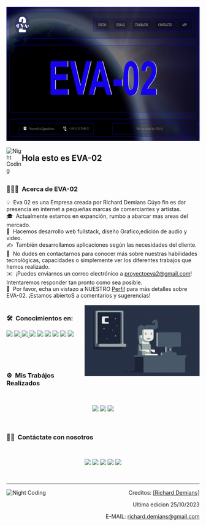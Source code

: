 <a href="https://eva02.netlify.app/"><img alt="EVA-02" src="EVA-02.jpeg" height="350px" position="center" width='900' /></a>

<img alt="Night Coding" src="./assets/Hand%20Wave.gif" width='40' align="left"/><h2>Hola esto es EVA-02</h2>

<!-- ## 👋 &nbsp;Hola, esto es EVA-02 -->
<br>

### 👨🏻‍💻 &nbsp;Acerca de EVA-02
💡 &nbsp;Eva 02 es una Empresa creada por Richard Demians Cúyo fin es dar presencia en internet a pequeñas marcas de comerciantes y artistas.\
🎓 &nbsp;Actualmente estamos en expanción, rumbo a abarcar mas areas del mercado.\
🌱 &nbsp;Hacemos desarrollo web fullstack, diseño Grafico,edición de audio y video.\
✍️ &nbsp;También desarrollamos aplicaciones según las necesidades del cliente.\
💬 &nbsp;No dudes en contactarnos para conocer más sobre nuestras habilidades tecnológicas, capacidades o simplemente ver los diferentes trabajos que hemos realizado.\
✉️ &nbsp;¡Puedes enviarnos un correo electrónico a proyectoeva2@gmail.com! Intentaremos responder tan pronto como sea posible.\
📄 &nbsp;Por favor, echa un vistazo a NUESTRO [Perfil](https://github.com/Eva-U2) para más detalles sobre EVA-02. ¡Estamos abiertoS a comentarios y sugerencias!
<br>
<br>
<img alt="Night Coding" src="https://raw.githubusercontent.com/AVS1508/AVS1508/master/assets/Night-Coding.gif" align="right"/>
### 🛠 &nbsp;Conocimientos en:
<a href="https://www.python.org/"><img src="https://cdn3.iconfinder.com/data/icons/logos-and-brands-adobe/512/267_Python-512.png" width="50px"/></a>
<a href="https://developer.mozilla.org/es/docs/Learn/JavaScript/First_steps/What_is_JavaScript"><img src="https://eva02.netlify.app/media/marcas3.png" width="40px"/>
<a href="https://react.dev/"><img src="https://www.alltechbuzz.net/wp-content/uploads/2020/05/word-image-2-472x420.png" width="50px"/>
<a href="https://developer.mozilla.org/es/docs/Web/HTML"><img src="https://eva02.netlify.app/media/marcas1.png" width="50px"/></a>
<a href="https://developer.mozilla.org/es/docs/Learn/Getting_started_with_the_web/CSS_basics"><img src="https://eva02.netlify.app/media/marcas2.png" width="50px"/></a>
<a href="https://git-scm.com/"><img src="https://ahmadsalahuddeen.github.io/testwebsiteswalah/img/favicons/pngegg.png" width="50px"/></a>
<a href="https://github.com/"><img src="https://eva02.netlify.app/media/marcas7.png" width="50px"/></a>
<a href="https://code.visualstudio.com/"><img src="https://eva02.netlify.app/media/marcas4.png" width="50px"/></a>
<a href="https://app.netlify.com/"><img src="https://eva02.netlify.app/media/marcas8.png" width="50px"/></a>

<br>
<br>
<br>

### ⚙️ &nbsp;Mis Trabájos Realizados
<br>
<p align="center">
  <a href="https://fgrefrigeracion.netlify.app/"><img height="133em" src="https://eva02.netlify.app/media/imgs/FG-REFRIGERACION.jpeg"/></a>
  <a href="https://fotones.netlify.app/"><img height="133em" src="https://eva02.netlify.app/media/imgs/FOTONES.jpeg"/></a>
  <a href="https://eva02.netlify.app/"><img height="133em" src="https://eva02.netlify.app/media/imgs/EVA-02.jpeg"/></a>
</p>
<br>

### 🤝🏻 &nbsp;Contáctate con nosotros
<br>
<p align="center">
<a href="https://github.com/Eva-U2"><img src="https://img.shields.io/badge/-EVA-02-3423A6?style=flat&logo=Google-Chrome&logoColor=white"/></a>
<a href="https://github.com/Eva-U2"><img src="https://img.shields.io/badge/-EVA-02-0077B5?style=flat&logo=Linkedin&logoColor=white"/></a>
<a href="mailto:richard.demians@gmail.com"><img src="https://img.shields.io/badge/-EVA-02-D14836?style=flat&logo=Gmail&logoColor=white"/></a>
<a href="https://github.com/Eva-U2"><img src="https://img.shields.io/badge/-EVA-02-E4405F?style=flat&logo=Instagram&logoColor=white"/></a>
<a href="https://github.com/Eva-U2"><img src="https://img.shields.io/badge/-EVA-02-1877F2?style=flat&logo=Facebook&logoColor=white"/></a>
</p>
<br>

-----
<img alt="Night Coding" src="https://i.pinimg.com/originals/13/b2/fb/13b2fb4d9866d4e1611edd6e667af31e.gif" align="left"/>
<div align="right">
 <p> Creditos: <a href="https://github.com/Eva-U2">[Richard Demians]</a></p>
 <p> Ultima edicion 25/10/2023 </p>
 <p> E-MAIL: <a href="mailto:richard.demians@gmail.com">richard.demians@gmail.com</a></p>
</div>

